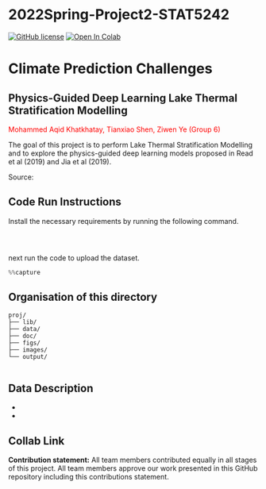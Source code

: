 # 2022Spring-Project2-STAT5242
[![GitHub license](https://img.shields.io/github/license/Naereen/StrapDown.js.svg)](https://github.com/Naereen/StrapDown.js/blob/master/LICENSE)
[![Open In Colab](https://colab.research.google.com/assets/colab-badge.svg)](https://colab.research.google.com)

# Climate Prediction Challenges
        
## **Physics-Guided Deep Learning Lake Thermal Stratification Modelling**

<span style="color:red">Mohammed Aqid Khatkhatay, Tianxiao Shen, Ziwen Ye  (Group 6)
     
The goal of this project is to perform Lake Thermal Stratification Modelling and to explore the physics-guided deep learning models proposed in Read et al (2019) and Jia et al (2019).
     
 

Source: 
## Code Run Instructions
Install the necessary requirements by running the following command.

~~~python

    
~~~

next run the code to upload the dataset.  
~~~python
%%capture

~~~

    
## Organisation of this directory 

```
proj/
├── lib/
├── data/
├── doc/
├── figs/
├── images/        
└── output/
        
```
    
## Data Description
        
+ 
+ 
        
## Collab Link


    
    
    
    
**Contribution statement:** All team members contributed equally in all stages of this project. All team members approve our work presented in this GitHub repository including this contributions statement.    
